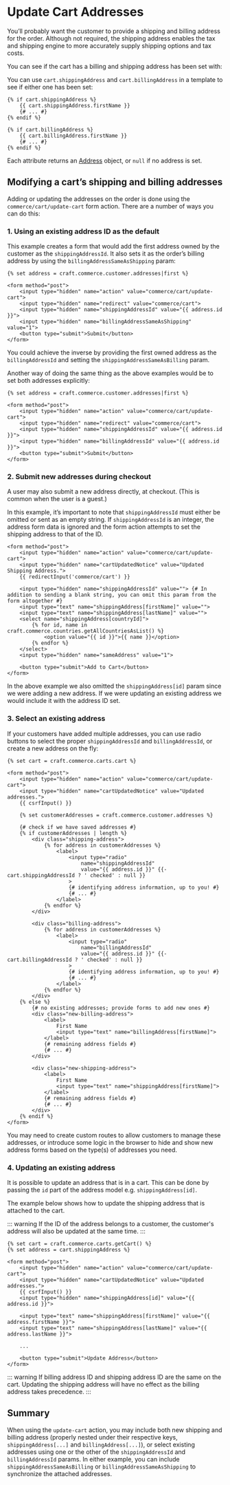 # Update Cart Addresses

You’ll probably want the customer to provide a shipping and billing address for the order. Although not required, the shipping address enables the tax and shipping engine to more accurately supply shipping options and tax costs.

You can see if the cart has a billing and shipping address has been set with:

You can use `cart.shippingAddress` and `cart.billingAddress` in a template to see if either one has been set:

```twig
{% if cart.shippingAddress %}
    {{ cart.shippingAddress.firstName }}
    {# ... #}
{% endif %}

{% if cart.billingAddress %}
    {{ cart.billingAddress.firstName }}
    {# ... #}
{% endif %}
```

Each attribute returns an [Address](api:craft\commerce\models\Address) object, or `null` if no address is set.

## Modifying a cart’s shipping and billing addresses

Adding or updating the addresses on the order is done using the `commerce/cart/update-cart` form action. There are a number of ways you can do this:

### 1. Using an existing address ID as the default

This example creates a form that would add the first address owned by the customer as the `shippingAddressId`. It also sets it as the order’s billing address by using the `billingAddressSameAsShipping` param:

```twig
{% set address = craft.commerce.customer.addresses|first %}

<form method="post">
    <input type="hidden" name="action" value="commerce/cart/update-cart">
    <input type="hidden" name="redirect" value="commerce/cart">
    <input type="hidden" name="shippingAddressId" value="{{ address.id }}">
    <input type="hidden" name="billingAddressSameAsShipping" value="1">
    <button type="submit">Submit</button>
</form>
```

You could achieve the inverse by providing the first owned address as the `billingAddressId` and setting the `shippingAddressSameAsBilling` param.

Another way of doing the same thing as the above examples would be to set both addresses explicitly:

```twig
{% set address = craft.commerce.customer.addresses|first %}

<form method="post">
    <input type="hidden" name="action" value="commerce/cart/update-cart">
    <input type="hidden" name="redirect" value="commerce/cart">
    <input type="hidden" name="shippingAddressId" value="{{ address.id }}">
    <input type="hidden" name="billingAddressId" value="{{ address.id }}">
    <button type="submit">Submit</button>
</form>
```

### 2. Submit new addresses during checkout

A user may also submit a new address directly, at checkout. (This is common when the user is a guest.)

In this example, it’s important to note that `shippingAddressId` must either be omitted or sent as an empty string. If `shippingAddressId` is an integer, the address form data is ignored and the form action attempts to set the shipping address to that of the ID.

```twig
<form method="post">
    <input type="hidden" name="action" value="commerce/cart/update-cart">
    <input type="hidden" name="cartUpdatedNotice" value="Updated Shipping Address.">
    {{ redirectInput('commerce/cart') }}

    <input type="hidden" name="shippingAddressId" value=""> {# In addition to sending a blank string, you can omit this param from the form altogether #}
    <input type="text" name="shippingAddress[firstName]" value="">
    <input type="text" name="shippingAddress[lastName]" value="">
    <select name="shippingAddress[countryId]">
        {% for id, name in craft.commerce.countries.getAllCountriesAsList() %}
            <option value="{{ id }}">{{ name }}</option>
        {% endfor %}
    </select>
    <input type="hidden" name="sameAddress" value="1">

    <button type="submit">Add to Cart</button>
</form>
```

In the above example we also omitted the `shippingAddress[id]` param since we were adding a new address. If we were updating an existing address we would include it with the address ID set.

### 3. Select an existing address

If your customers have added multiple addresses, you can use radio buttons to select the proper `shippingAddressId` and `billingAddressId`, or create a new address on the fly:

```twig
{% set cart = craft.commerce.carts.cart %}

<form method="post">
    <input type="hidden" name="action" value="commerce/cart/update-cart">
    <input type="hidden" name="cartUpdatedNotice" value="Updated addresses.">
    {{ csrfInput() }}

    {% set customerAddresses = craft.commerce.customer.addresses %}

    {# check if we have saved addresses #}
    {% if customerAddresses | length %}
        <div class="shipping-address">
            {% for address in customerAddresses %}
                <label>
                    <input type="radio"
                        name="shippingAddressId"
                        value="{{ address.id }}" {{- cart.shippingAddressId ? ' checked' : null }}
                    >
                    {# identifying address information, up to you! #}
                    {# ... #}
                </label>
            {% endfor %}
        </div>

        <div class="billing-address">
            {% for address in customerAddresses %}
                <label>
                    <input type="radio"
                        name="billingAddressId"
                        value="{{ address.id }}" {{- cart.billingAddressId ? ' checked' : null }}
                    >
                    {# identifying address information, up to you! #}
                    {# ... #}
                </label>
            {% endfor %}
        </div>
    {% else %}
        {# no existing addresses; provide forms to add new ones #}
        <div class="new-billing-address">
            <label>
                First Name
                <input type="text" name="billingAddress[firstName]">
            </label>
            {# remaining address fields #}
            {# ... #}
        </div>

        <div class="new-shipping-address">
            <label>
                First Name
                <input type="text" name="shippingAddress[firstName]">
            </label>
            {# remaining address fields #}
            {# ... #}
        </div>
    {% endif %}
</form>
```

You may need to create custom routes to allow customers to manage these addresses, or introduce some logic in the browser to hide and show new address forms based on the type(s) of addresses you need.

### 4. Updating an existing address

It is possible to update an address that is in a cart. This can be done by passing the `id` part of the address model e.g. `shippingAddress[id]`.

The example below shows how to update the shipping address that is attached to the cart.

::: warning
If the ID of the address belongs to a customer, the customer's address will also be updated at the same time. 
:::

```twig
{% set cart = craft.commerce.carts.getCart() %}
{% set address = cart.shippingAddress %}

<form method="post">
    <input type="hidden" name="action" value="commerce/cart/update-cart">
    <input type="hidden" name="cartUpdatedNotice" value="Updated addresses.">
    {{ csrfInput() }}
    <input type="hidden" name="shippingAddress[id]" value="{{ address.id }}">
    
    <input type="text" name="shippingAddress[firstName]" value="{{ address.firstName }}">
    <input type="text" name="shippingAddress[lastName]" value="{{ address.lastName }}">

    ...
    
    <button type="submit">Update Address</button>
</form>
```

::: warning
If billing address ID and shipping address ID are the same on the cart. Updating the shipping address will have no effect as the billing address takes precedence.
:::

## Summary

When using the `update-cart` action, you may include both new shipping and billing address (properly nested under their respective keys, `shippingAddress[...]` and `billingAddress[...]`), or select existing addresses using one or the other of the `shippingAddressId` and `billingAddressId` params. In either example, you can include `shippingAddressSameAsBilling` or `billingAddressSameAsShipping` to synchronize the attached addresses.
